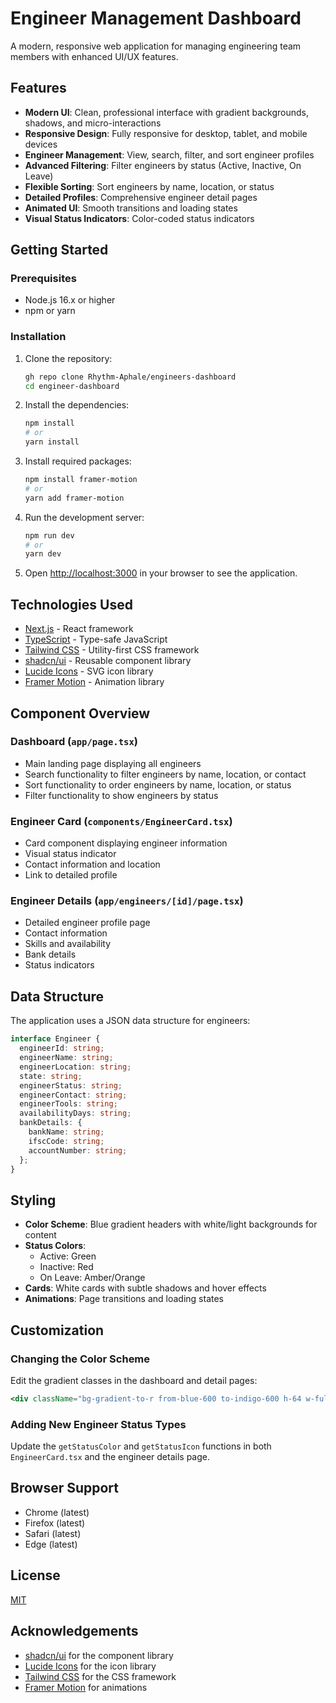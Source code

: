 # Engineer Management Dashboard

A modern, responsive web application for managing engineering team members with enhanced UI/UX features.


## Features

- **Modern UI**: Clean, professional interface with gradient backgrounds, shadows, and micro-interactions
- **Responsive Design**: Fully responsive for desktop, tablet, and mobile devices
- **Engineer Management**: View, search, filter, and sort engineer profiles
- **Advanced Filtering**: Filter engineers by status (Active, Inactive, On Leave)
- **Flexible Sorting**: Sort engineers by name, location, or status
- **Detailed Profiles**: Comprehensive engineer detail pages
- **Animated UI**: Smooth transitions and loading states
- **Visual Status Indicators**: Color-coded status indicators

## Getting Started

### Prerequisites

- Node.js 16.x or higher
- npm or yarn

### Installation

1. Clone the repository:
   ```bash
   gh repo clone Rhythm-Aphale/engineers-dashboard
   cd engineer-dashboard
   ```

2. Install the dependencies:
   ```bash
   npm install
   # or
   yarn install
   ```

3. Install required packages:
   ```bash
   npm install framer-motion
   # or
   yarn add framer-motion
   ```

4. Run the development server:
   ```bash
   npm run dev
   # or
   yarn dev
   ```

5. Open [http://localhost:3000](http://localhost:3000) in your browser to see the application.
## Technologies Used

- [Next.js](https://nextjs.org/) - React framework
- [TypeScript](https://www.typescriptlang.org/) - Type-safe JavaScript
- [Tailwind CSS](https://tailwindcss.com/) - Utility-first CSS framework
- [shadcn/ui](https://ui.shadcn.com/) - Reusable component library
- [Lucide Icons](https://lucide.dev/) - SVG icon library
- [Framer Motion](https://www.framer.com/motion/) - Animation library

## Component Overview

### Dashboard (`app/page.tsx`)
- Main landing page displaying all engineers
- Search functionality to filter engineers by name, location, or contact
- Sort functionality to order engineers by name, location, or status
- Filter functionality to show engineers by status

### Engineer Card (`components/EngineerCard.tsx`)
- Card component displaying engineer information
- Visual status indicator
- Contact information and location
- Link to detailed profile

### Engineer Details (`app/engineers/[id]/page.tsx`)
- Detailed engineer profile page
- Contact information
- Skills and availability
- Bank details
- Status indicators

## Data Structure

The application uses a JSON data structure for engineers:

```typescript
interface Engineer {
  engineerId: string;
  engineerName: string;
  engineerLocation: string;
  state: string;
  engineerStatus: string;
  engineerContact: string;
  engineerTools: string;
  availabilityDays: string;
  bankDetails: {
    bankName: string;
    ifscCode: string;
    accountNumber: string;
  };
}
```

## Styling

- **Color Scheme**: Blue gradient headers with white/light backgrounds for content
- **Status Colors**:
  - Active: Green
  - Inactive: Red
  - On Leave: Amber/Orange
- **Cards**: White cards with subtle shadows and hover effects
- **Animations**: Page transitions and loading states

## Customization

### Changing the Color Scheme

Edit the gradient classes in the dashboard and detail pages:

```jsx
<div className="bg-gradient-to-r from-blue-600 to-indigo-600 h-64 w-full absolute top-0 left-0 -z-10" />
```

### Adding New Engineer Status Types

Update the `getStatusColor` and `getStatusIcon` functions in both `EngineerCard.tsx` and the engineer details page.

## Browser Support

- Chrome (latest)
- Firefox (latest)
- Safari (latest)
- Edge (latest)

## License

[MIT](LICENSE)

## Acknowledgements

- [shadcn/ui](https://ui.shadcn.com/) for the component library
- [Lucide Icons](https://lucide.dev/) for the icon library
- [Tailwind CSS](https://tailwindcss.com/) for the CSS framework
- [Framer Motion](https://www.framer.com/motion/) for animations
